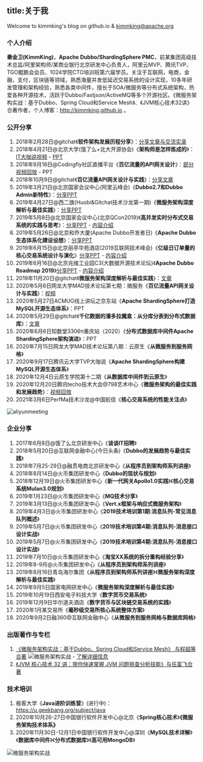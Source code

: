 title:关于我
---
Welcome to kimmking's blog on github.io & kimmking@apache.org

### 个人介绍

**秦金卫(KimmKing)**，**Apache Dubbo/ShardingSphere PMC**，前某集团高级技术总监/阿里架构师/某商业银行北京研发中心负责人，阿里云MVP、腾讯TVP、TGO鲲鹏会会员、1024学院CTO培训班第六届学员。关注于互联网，电商，金融，支付，区块链等领域，熟悉海量并发低延迟交易系统的设计实现，10多年研发管理和架构经验，熟悉各类中间件，擅长于SOA/微服务等分布式系统架构，热爱各种开源技术，活跃于Dubbo/Fastjson/ActiveMQ等多个开源社区。《微服务架构实战：基于Dubbo、Spring Cloud和Service Mesh》、《JVM核心技术32讲》合著作者，个人博客：http://kimmking.github.io 。

### 公开分享

1. 2018年2月28日@gitchat《**软件架构发展历程分享**》：[分享文章与交流实录](https://gitbook.cn/gitchat/activity/5a795024b939c9068a20dd37)
2. 2018年4月21日@北京大学(饿了么+北大开源协会)《**架构师是怎样炼成的**》：[IT大咖说视频](http://www.itdks.com/dakalive/detail/11106) -  [PPT](http://www.itdks.com/meet/material/2072?fileId=18342)
3. 2018年9月16日@Codingfly社区直播平台《**百亿流量的API网关设计**》：[部分视频回放](http://1254184052.vod2.myqcloud.com/74496b1fvodgzp1254184052/be537d0f5285890781861216562/f0.mp4) - PPT
4. 2018年10月9日@gitchat《**百亿流量API网关设计与实践**》：[分享文章](https://gitbook.cn/gitchat/activity/5ba3c3946d2f7759a30b10d9)
5. 2019年3月21日@北京国家会议中心(阿里云峰会)《**Dubbo2.7和Dubbo Admin新特性**》：[分享PPT](/ppt/dubbo2.7.pdf)
6. 2019年4月27日@西二旗(Huobi&Gitchat技术沙龙第一期)《**微服务架构深度解析与最佳实践**》：[分享PPT](/ppt/微服务架构深度解析与最佳实践-秦金卫KimmKing.pdf)
7. 2019年5月8日@北京国家会议中心(北京QCon2019)《**高并发实时分布式交易系统的实践与思考**》：[分享PPT](/ppt/QCon2019_交易系统的实践与思考-秦金卫KimmKing.pdf) - [内容介绍](https://2019.qconbeijing.com/presentation/1671)
8. 2019年5月26日@北京和乔大厦(Apache Dubbo开发者日)《**Apache Dubbo生态体系化建设设想**》：[分享PPT](/ppt/ApacheDubbo生态体系化建设设想-秦金卫KimmKing.pdf)
9. 2019年6月15日@北京丽亭华苑酒店(2019互联网技术峰会)《**亿级日订单量的核心交易系统设计与演化**》[分享PPT](/ppt/亿级日订单量核心交易系统设计与演化.pdf) - [内容介绍](https://www.bagevent.com/event/5268319)
10. 2019年6月16日@北京兆维工业园C3(大数据开源技术论坛)《**Apache Dubbo Roadmap 2019**》[分享PPT](/ppt/DubboRoadmap2019-kk.pdf) - [内容介绍](<https://www.huodongxing.com/event/2495015864500>)
11. 2019年11月20日@gitchat《**微服务架构深度解析与最佳实践**》：[文章](https://gitbook.cn/new/gitchat/activity/5dcb0e43e8ca7c30c0114184)
12. 2020年5月6日网龙大学MAD技术论坛第七期：微服务《**百亿流量API网关设计与实践**》：[视频](https://lc-ebde3aa7eb.site.101.com/course/course/61b576b1-2bdf-4c3e-b52e-635e15ce2b22?sdp-app-id=2a245c98-d19c-4184-a364-6b239904b303&sdp-biz-type=24360dfb-6b51-4aff-b4a3-3ca110586779&lang=zh-CN&sdp-fp=462807a6ebeea04bc0236a0a39f02d93) 
13. 2020年5月27日ACMUG线上讲坛之京东站《**Apache ShardingSphere打造MySQL开源生态体系**》：PPT
14. 2020年5月29日@gitchat《**千亿数据的潘多拉魔盒：从分库分表到分布式数据库**》：[文章](https://gitbook.cn/new/gitchat/activity/5eb2e609edf3136c22fcffd2)
15. 2020年6月6日知数堂3306π重庆站（2020）《**分布式数据库中间件Apache ShardingSphere架构演进**》：PPT
16. 2020年7月15日网龙大学MAD技术论坛第八期：云原生《**从微服务到服务网格**》
17. 2020年9月17日腾讯云大学TVP大咖说《**Apache ShardingSphere构建MySQL开源生态体系**》
18. 2020年12月4日云原生学院第十二期《**从数据库中间件到云原生**》
19. 2020年12月20日腾讯techo技术大会@798艺术中心《**微服务架构的最佳实践和发展趋势**》：[视频回放](https://live.csdn.net/room/csdnlive17/BeqWudrf)
20. 2021年3月6日PerfMa技术沙龙@中国航信《**核心交易系统的性能关注点**》

![aliyunmeeting](/images/02.jpg)

### 企业分享

1. 2017年6月8日@饿了么北京研发中心《**谈谈IT招聘**》
2. 2018年5月20日@互联网金融中心(今日头条)《**Dubbo的发展趋势与最佳实践**》
3. 2018年7月25-29日@融贯电商北京研发中心《**从程序员到架构师系列讲座**》
4. 2018年8月14日@火币集团研发中心《**Dubbo的现状与规划**》
5. 2018年12月19日@火币集团研发中心《**新一代网关Apollo1.0实践**》《**核心交易系统Mulan3.0规划**》
5. 2019年1月23日@火币集团研发中心《**MQ技术分享**》
6. 2019年3月13日@火币集团研发中心《**Vert.x框架与响应式微服务架构**》
7. 2019年4月3日@火币集团研发中心《**2019技术培训第1期:消息队列-常见消息队列概述**》
8. 2019年5月7日@火币集团研发中心《**2019技术培训第4期:消息队列-消息接口设计实战**》
10. 2019年5月7日@火币集团研发中心《**2019技术培训第4期:消息队列-消息接口设计实战**》
11. 2019年7月10日@火币集团研发中心《**淘宝XX系统的拆分重构经验分享**》
12. 2019年8-9月@火币集团研发中心《**从程序员到架构师系列讲座**》
13. 2019年8月16日青岛海尔集团《**从程序员到架构师系列讲座**》《**微服务架构深度解析与最佳实践**》
14. 2019年9月5日国家电网研发中心《**微服务架构深度解析与最佳实践**》
15. 2019年10月19日西安电子科技大学《**数字货币交易系统**》
16. 2019年12月9日华尔道夫酒店《**数字货币与区块链交易系统的实践**》
17. 2020年1月某交易所《**毫秒级交易所核心系统整体方案**》
18. 2020年9月2日融360@互联网金融中心《**从微服务到服务网格与数据库网格**》

### 出版著作与专栏

1. [《微服务架构实战：基于Dubbo、Spring Cloud和Service Mesh》 与程超等合著](https://item.jd.com/12585284.html)
![微服务架构实战](/images/01.jpg) - [了解详细信息](https://msainaction.github.io/)
2. [《JVM 核心技术 32 讲：带你快速掌握 JVM 问题排查分析技能》与任富飞合著](https://gitbook.cn/gitchat/column/5de76cc38d374b7721a15cec)

### 技术培训

1. 极客大学《**Java进阶训练营**》(进行中)：https://u.geekbang.org/subject/java
2. 2020年10月26-27日中国银行软件开发中心@北京《**Spring核心技术**》**《微服务架构技术体系》**
3. 2020年11月30日-12月1日中国银行软件开发中心@深圳《**MySQL技术详解**》《**数据库中间件**》《**分布式数据库**》《**高可用MongoDB**》

![微服务架构实战](/images/JavaCourse.png) 